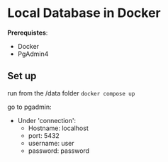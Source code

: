 # Local Database in Docker

**Prerequistes**: 
- Docker
- PgAdmin4

## Set up
run from the /data folder
```docker compose up```

go to pgadmin:
- Under 'connection':
    - Hostname: localhost
    - port: 5432
    - username: user
    - password: password


